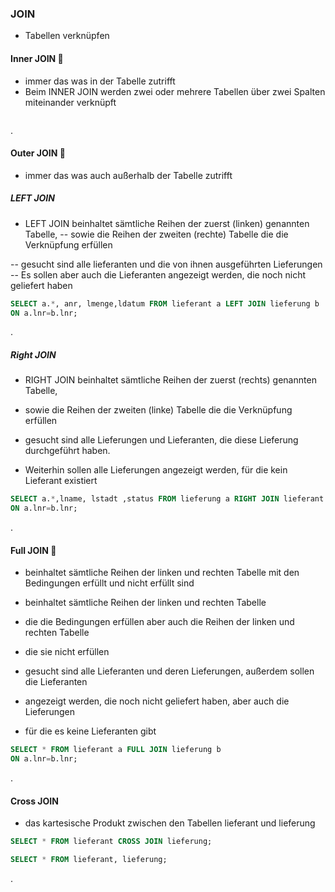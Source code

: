 ### JOIN

- Tabellen verknüpfen

#### Inner JOIN 🚧
- immer das was in der Tabelle zutrifft
- Beim INNER JOIN werden zwei oder mehrere Tabellen über zwei Spalten miteinander verknüpft

```sql

```

.
#### Outer JOIN 🚧
- immer das was auch außerhalb der Tabelle zutrifft
##### LEFT JOIN
- LEFT JOIN beinhaltet sämtliche Reihen der zuerst (linken) genannten Tabelle, 
 -- sowie die Reihen der zweiten (rechte) Tabelle die die Verknüpfung erfüllen

 -- gesucht sind alle lieferanten und die von ihnen ausgeführten Lieferungen 
 -- Es sollen aber auch die Lieferanten angezeigt werden, die noch nicht geliefert haben

```sql
SELECT a.*, anr, lmenge,ldatum FROM lieferant a LEFT JOIN lieferung b 
ON a.lnr=b.lnr;
```

.
##### Right JOIN
- RIGHT JOIN beinhaltet sämtliche Reihen der zuerst (rechts) genannten Tabelle, 
 - sowie die Reihen der zweiten (linke) Tabelle die die Verknüpfung erfüllen

- gesucht sind alle Lieferungen und Lieferanten, die diese Lieferung durchgeführt haben.
- Weiterhin sollen alle Lieferungen angezeigt werden, für die kein Lieferant existiert

```sql
SELECT a.*,lname, lstadt ,status FROM lieferung a RIGHT JOIN lieferant b
ON a.lnr=b.lnr;
```

.

#### Full JOIN 🚧
- beinhaltet sämtliche Reihen der linken und rechten Tabelle mit den Bedingungen erfüllt und nicht erfüllt sind
- beinhaltet sämtliche Reihen der linken und rechten Tabelle
- die die Bedingungen erfüllen aber auch die Reihen der linken und rechten Tabelle
- die sie nicht erfüllen

- gesucht sind alle Lieferanten und deren Lieferungen, außerdem sollen die Lieferanten
- angezeigt werden, die noch nicht geliefert haben, aber auch die Lieferungen
- für die es keine Lieferanten gibt

```sql
SELECT * FROM lieferant a FULL JOIN lieferung b
ON a.lnr=b.lnr;
```

.

#### Cross JOIN

-  das kartesische Produkt zwischen den Tabellen lieferant und lieferung

```sql
SELECT * FROM lieferant CROSS JOIN lieferung;

SELECT * FROM lieferant, lieferung;
```

.




